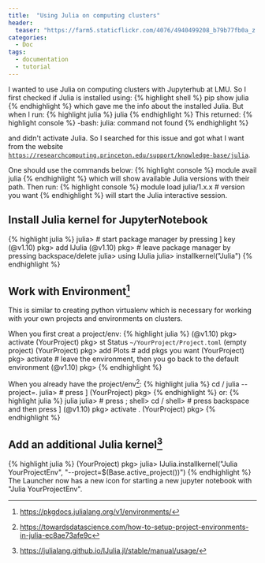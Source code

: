 ```yaml
---
title:  "Using Julia on computing clusters"
header:
  teaser: "https://farm5.staticflickr.com/4076/4940499208_b79b77fb0a_z.jpg"
categories: 
  - Doc
tags:
  - documentation
  - tutorial
---
```


I wanted to use Julia on computing clusters with Jupyterhub at LMU. So I first checked if Julia is installed using:
{% highlight shell %}
pip show julia
{% endhighlight %}
which gave me the info about the installed Julia. But when I run:
{% highlight julia %}
julia
{% endhighlight %}
This returned: 
{% highlight console %}
-bash: julia: command not found
{% endhighlight %}

and didn't activate Julia. So I searched for this issue and got what I want from the website [`https://researchcomputing.princeton.edu/support/knowledge-base/julia`](https://researchcomputing.princeton.edu/support/knowledge-base/julia). 

One should use the commands below:
{% highlight console %}
module avail julia
{% endhighlight %}
which will show available Julia versions with their path. Then run:
{% highlight console %}
module load julia/1.x.x # version you want
{% endhighlight %}
will start the Julia interactive session.

## Install Julia kernel for JupyterNotebook

{% highlight julia %}
julia> # start package manager by pressing ] key
(@v1.10) pkg> add IJulia
(@v1.10) pkg> # leave package manager by pressing backspace/delete
julia> using IJulia
julia> installkernel("Julia")
{% endhighlight %}

## Work with Environment[^ref1]

This is similar to creating python virtualenv which is necessary for working with your own projects and environments on clusters.

When you first creat a project/env:
{% highlight julia %}
(@v1.10) pkg> activate <YourProject>
(YourProject) pkg> st
    Status `~/YourProject/Project.toml` (empty project)
(YourProject) pkg> add Plots # add pkgs you want
(YourProject) pkg> activate  # leave the environment, then you go back to the default environment
(@v1.10) pkg>
{% endhighlight %}

When you already have the project/env[^ref2]:
{% highlight julia %}
cd <YourPathToYourProject>/<YourProject>
julia --project=.
julia> # press ]
(YourProject) pkg>
{% endhighlight %}
or:
{% highlight julia %}
julia
julia> # press ;
shell> cd <YourPathToYourProject>/<YourProject>
shell> # press backspace and then press ]
(@v1.10) pkg> activate .
(YourProject) pkg>
{% endhighlight %}

## Add an additional Julia kernel[^ref3]

{% highlight julia %}
(YourProject) pkg>
julia> IJulia.installkernel("Julia YourProjectEnv", "--project=$(Base.active_project())")
{% endhighlight %}
The Launcher now has a new icon for starting a new jupyter notebook with "Julia YourProjectEnv".

[^ref1]: https://pkgdocs.julialang.org/v1/environments/
[^ref2]: https://towardsdatascience.com/how-to-setup-project-environments-in-julia-ec8ae73afe9c
[^ref3]: https://julialang.github.io/IJulia.jl/stable/manual/usage/
[^ref4]: https://researchcomputing.princeton.edu/support/knowledge-base/julia